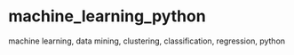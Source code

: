 # machine_learning_python
machine learning, data mining, clustering, classification, regression, python

